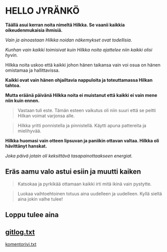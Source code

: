 # HELLO JYRÄNKÖ 


**Täällä asui kerran noita nimeltä Hilkka. Se vaanii kaikkia oikeudenmukaisia ihmisiä.**

*Vain ja ainoastaan Hilkka noidan näkemykset ovat todellisia.*

_Kunhan vain kaikki toimisivat kuin Hilkka noita ajattelee niin kaikki olisi hyvin._

Hilkka noita uskoo että kaikki johon hänen taikansa vain voi osua on hänen omistamaa ja hallittavissa. 

**Kaikki ovat vain hänen ohjailtavia nappuloita ja toteuttamassa Hilkan tahtoa.**

**Mutta eräänä päivänä Hilkka noita ei muistanut että kaikki ei vain mene niin kuin ennen.**

> Vastaan tuli este. Tämän esteen vaikutus oli niin suuri että se peitti Hilkan voimat varjonsa alle.

> Hilkka yritti ponnistella ja pinnistellä. Käytti apuna pattereita ja mielihyvää. 

**Hilkka huomasi vain otteen lipsuvan ja paniikin ottavan valtaa. Hilkka oli hävittänyt hanskat.**

*Joka päivä jotain oli keksittävä tasapainottaakseen energiat.*

## Eräs aamu valo astui esiin ja muutti kaiken

> Katsokaa ja pyrkikää ottamaan kaikki irti mitä ikinä vain pystytte. 

> Luokaa vaihtoehtoinen totuus aina uudelleen ja uudelleen. Kyllä sieltä aina jokin valhe tulee!

## Loppu tulee aina 



[gitlog.txt](https://github.com/jaakjuu1/ot-harjoitustyo/blob/master/laskarit/viikko1/gitlog.txt)
--
[komentorivi.txt](https://github.com/jaakjuu1/ot-harjoitustyo/blob/master/laskarit/komentorivi.txt)
